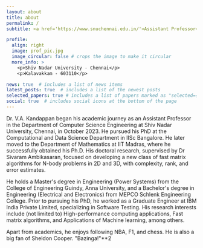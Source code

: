 ```yaml
---
layout: about
title: about
permalink: /
subtitle: <a href='https://www.snuchennai.edu.in/'>Assistant Professor</a>, Shiv Nadar University, Chennai.

profile:
  align: right
  image: prof_pic.jpg
  image_circular: false # crops the image to make it circular
  more_info: >
    <p>Shiv Nadar University - Chennai</p>
    <p>Kalavakkam - 603110</p>

news: true  # includes a list of news items
latest_posts: true  # includes a list of the newest posts
selected_papers: true # includes a list of papers marked as "selected={true}"
social: true  # includes social icons at the bottom of the page
---
```


Dr. V.A. Kandappan began his academic journey as an Assistant Professor in the Department of Computer Science Engineering at Shiv Nadar University, Chennai, in October 2023. He pursued his PhD at the Computational and Data Science Department in IISc Bangalore. He later moved to the Department of Mathematics at IIT Madras, where he successfully obtained his Ph.D. His doctoral research, supervised by Dr Sivaram Ambikasaran, focused on developing a new class of fast matrix algorithms for N-body problems in 2D and 3D, with complexity, rank, and error estimates.

He holds a Master's degree in Engineering (Power Systems) from the College of Engineering Guindy, Anna University, and a Bachelor's degree in Engineering (Electrical and Electronics) from MEPCO Schlenk Engineering College. Prior to pursuing his PhD, he worked as a Graduate Engineer at IBM India Private Limited, specializing in Software Testing. His research interests include (not limited to) High-performance computing applications, Fast matrix algorithms, and Applications of Machine learning, among others.

Apart from academics, he enjoys following NBA, F1, and chess. He is also a big fan of Sheldon Cooper. "Bazinga!"**2
